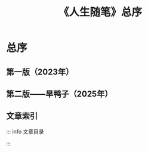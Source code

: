 ﻿---
title: 《人生随笔》总序
publishDate: "2025-01-13"
---
<script setup lang="ts">
    import { data } from './life.data.ts'
    import ArticleList from '../../components/ArticleList.vue'
</script>

# 总序

## 第一版（2023年）

<!--@include: ./2023-01-23-总序1.md{3,}-->

## 第二版——旱鸭子（2025年）

<!--@include: ./2025-01-13-总序2.md{3,}-->

## 文章索引

::: info 文章目录

<ArticleList :source="data" />

:::